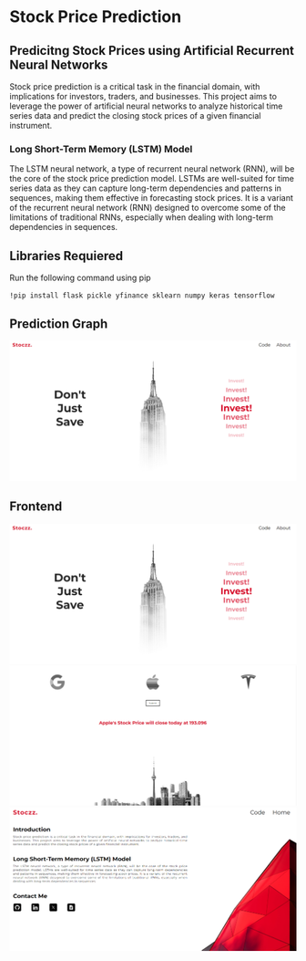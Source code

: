 # Stock Price Prediction
## Predicitng Stock Prices using Artificial Recurrent Neural Networks

<p>
Stock price prediction is a critical task in the financial domain, with implications for investors, traders, and businesses. This project aims to leverage the power of artificial neural networks to analyze historical time series data and predict the closing stock prices of a given financial instrument.
</p>

### Long Short-Term Memory (LSTM) Model
<p>
The LSTM neural network, a type of recurrent neural network (RNN), will be the core of the stock price prediction model. LSTMs are well-suited for time series data as they can capture long-term dependencies and patterns in sequences, making them effective in forecasting stock prices. It is a variant of the recurrent neural network (RNN) designed to overcome some of the limitations of traditional RNNs, especially when dealing with long-term dependencies in sequences.
</P>

## Libraries Requiered

Run the following command using pip

~~~
!pip install flask pickle yfinance sklearn numpy keras tensorflow
~~~

## Prediction Graph
<img src="https://github.com/amideo-7/StockPricePrediction/blob/afdc7fe6a8074c9c994d62f2a451ab2c32926f1c/static/images/FrontEnd1.png" />

## Frontend

<img src="https://github.com/amideo-7/StockPricePrediction/blob/afdc7fe6a8074c9c994d62f2a451ab2c32926f1c/static/images/FrontEnd1.png" />
<img src="https://github.com/amideo-7/StockPricePrediction/blob/afdc7fe6a8074c9c994d62f2a451ab2c32926f1c/static/images/FrontEnd2.png" />
<img src="https://github.com/amideo-7/StockPricePrediction/blob/afdc7fe6a8074c9c994d62f2a451ab2c32926f1c/static/images/FrontEnd3.png" />